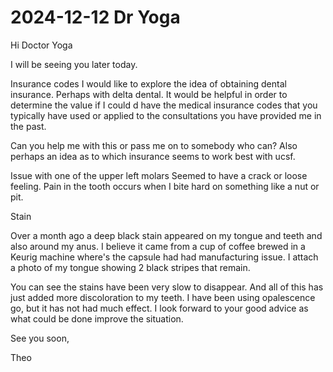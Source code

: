 # 2024-12-12 Dr Yoga

Hi Doctor Yoga

I will be seeing you later today.

Insurance codes
I would like to explore the idea of obtaining dental insurance. Perhaps with delta dental. It would be helpful in order to determine the value if I could d have the medical insurance codes that you typically have used or applied to the consultations you have provided me in the past.


Can you help me with this or pass me on to somebody who can? Also perhaps an idea as to which insurance seems to work best with ucsf.

Issue with one of the upper left molars
Seemed to have a crack or loose feeling. Pain in the tooth occurs when I bite hard on something like a nut or pit.

Stain

Over a month ago a deep black stain appeared on my tongue and teeth and also around my anus. I believe it came from a cup of coffee brewed in a Keurig machine where's the capsule had had manufacturing issue. I attach a photo of my tongue showing 2 black stripes that remain.

You can see the stains have been very slow to disappear. And all of this has just added more discoloration to my teeth. I have been using opalescence go, but it has not had much effect. I look forward to your good advice as what could be done improve the situation.

See you soon,

Theo


